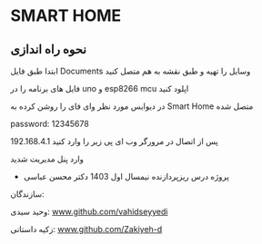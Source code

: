 # SMART HOME

## نحوه راه اندازی
ابتدا طبق فایل Documents وسایل را تهیه و طبق نقشه به هم متصل کنید

فایل های برنامه را در uno و esp8266 mcu اپلود کنید

در دیوایس مورد نظر وای فای را روشن کرده 
به Smart Home متصل شده

password: 12345678

پس از اتصال در مرورگر وب ای پی زیر را وارد کنید
192.168.4.1

وارد پنل مدیریت شدید



* پروژه درس ریزپردازنده
نیمسال اول 1403 دکتر محسن عباسی

سازندگان:
  
وحید سیدی:  www.github.com/vahidseyyedi
  
زکیه داستانی: www.github.com/Zakiyeh-d
 
  
